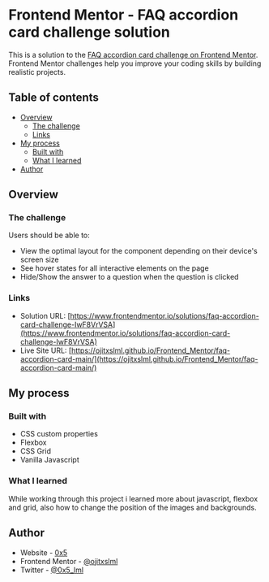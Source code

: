# Frontend Mentor - FAQ accordion card challenge solution

This is a solution to the [FAQ accordion card challenge on Frontend Mentor](https://www.frontendmentor.io/challenges/faq-accordion-card-XlyjD0Oam). Frontend Mentor challenges help you improve your coding skills by building realistic projects.

## Table of contents

- [Overview](#overview)
  - [The challenge](#the-challenge)
  - [Links](#links)
- [My process](#my-process)
  - [Built with](#built-with)
  - [What I learned](#what-i-learned)
- [Author](#author)

## Overview

### The challenge

Users should be able to:

- View the optimal layout for the component depending on their device's screen size
- See hover states for all interactive elements on the page
- Hide/Show the answer to a question when the question is clicked

### Links

- Solution URL: [https://www.frontendmentor.io/solutions/faq-accordion-card-challenge-IwF8VrVSA](https://www.frontendmentor.io/solutions/faq-accordion-card-challenge-IwF8VrVSA)
- Live Site URL: [https://ojitxslml.github.io/Frontend_Mentor/faq-accordion-card-main/](https://ojitxslml.github.io/Frontend_Mentor/faq-accordion-card-main/)

## My process

### Built with

- CSS custom properties
- Flexbox
- CSS Grid
- Vanilla Javascript

### What I learned

While working through this project i learned more about javascript, flexbox and grid, also how to change the position of the images and backgrounds.

## Author

- Website - [0x5](https://www.0x5.cl)
- Frontend Mentor - [@ojitxslml](https://www.frontendmentor.io/profile/ojitxslml)
- Twitter - [@0x5_lml](https://www.twitter.com/0x5_lml)
